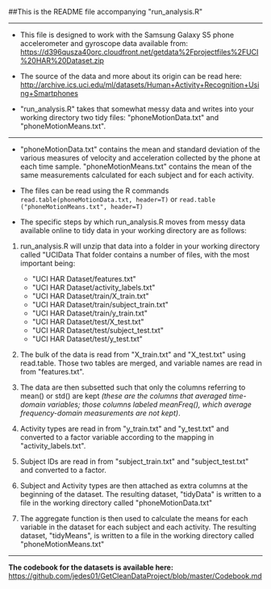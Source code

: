 ##This is the README file accompanying "run_analysis.R"

****

* This file is designed to 
work with the Samsung Galaxy S5 phone accelerometer
and gyroscope data available 
from:
https://d396qusza40orc.cloudfront.net/getdata%2Fprojectfiles%2FUCI%20HAR%20Dataset.zip 

* The source of the data and more about its origin can be read here:
http://archive.ics.uci.edu/ml/datasets/Human+Activity+Recognition+Using+Smartphones

* "run_analysis.R" takes that somewhat messy data and writes into your working 
directory two tidy files: "phoneMotionData.txt" and "phoneMotionMeans.txt". 

****
 
* "phoneMotionData.txt" contains the mean and standard deviation of the 
various measures of velocity and acceleration collected by the phone 
at each time sample. "phoneMotionMeans.txt" contains the mean of the same
measurements calculated for each subject and for each activity.  

* The files can be read using 
the R commands `read.table(phoneMotionData.txt, header=T)` or `read.table
("phoneMotionMeans.txt", header=T)`

* The specific steps by which run_analysis.R moves from messy data available
online to tidy data in your working directory are as follows:

 1. run_analysis.R will unzip that data into a folder in your working
directory called "UCIData That folder contains a number of files,
with the most important being:

    * "UCI HAR Dataset/features.txt"
    * "UCI HAR Dataset/activity_labels.txt"
    * "UCI HAR Dataset/train/X_train.txt"
    * "UCI HAR Dataset/train/subject_train.txt"
    * "UCI HAR Dataset/train/y_train.txt"
    * "UCI HAR Dataset/test/X_test.txt"
    * "UCI HAR Dataset/test/subject_test.txt"
    * "UCI HAR Dataset/test/y_test.txt" 
    
 2. The bulk of the data is read from "X_train.txt" and 
"X_test.txt" using read.table. Those two tables are merged, and variable names 
are read in from "features.txt".

 3. The data are then subsetted such that only the 
columns referring to mean() or std() are kept *(these are the columns that averaged time-domain variables; those columns labeled meanFreq(), which average frequency-domain measurements are not kept)*.

 4. Activity types are read in from "y_train.txt" and "y_test.txt" and converted to a factor variable according to the mapping in "activity_labels.txt".

 5. Subject IDs are read in from "subject_train.txt" and "subject_test.txt" and
converted to a factor.

 6.  Subject and Activity types are then attached as extra columns at the 
beginning of the dataset.  The resulting dataset, "tidyData" is written to a file in the working directory called "phoneMotionData.txt"

 7. The aggregate function is then used to calculate the means for each variable
in the dataset for each subject and each activity.  The resulting dataset,
"tidyMeans", is written to a file in the working directory called "phoneMotionMeans.txt"

___

**The codebook for the datasets is available here:**
https://github.com/jedes01/GetCleanDataProject/blob/master/Codebook.md